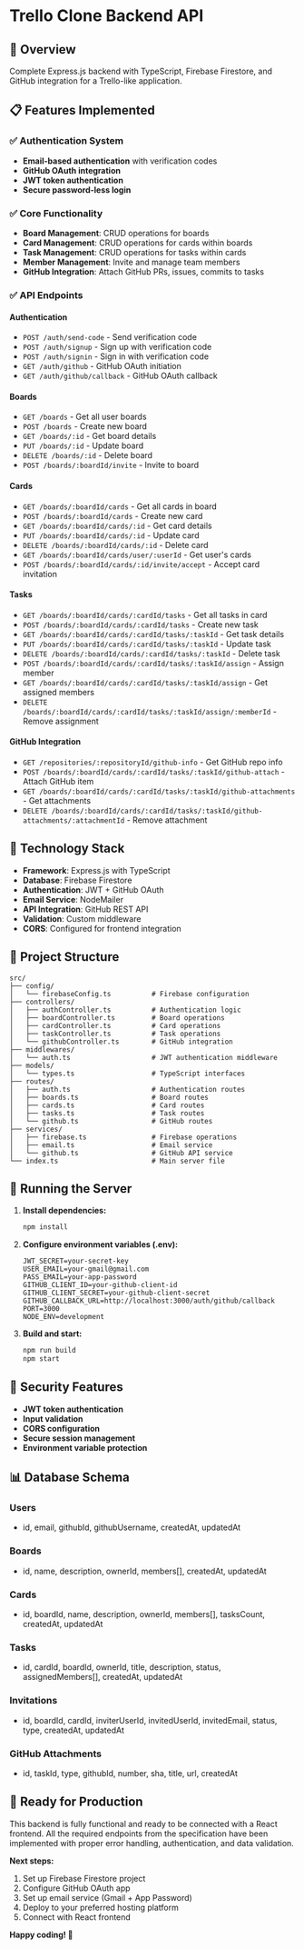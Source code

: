 # Trello Clone Backend API

## 🚀 Overview
Complete Express.js backend with TypeScript, Firebase Firestore, and GitHub integration for a Trello-like application.

## 📋 Features Implemented

### ✅ Authentication System
- **Email-based authentication** with verification codes
- **GitHub OAuth integration**
- **JWT token authentication**
- **Secure password-less login**

### ✅ Core Functionality
- **Board Management**: CRUD operations for boards
- **Card Management**: CRUD operations for cards within boards
- **Task Management**: CRUD operations for tasks within cards
- **Member Management**: Invite and manage team members
- **GitHub Integration**: Attach GitHub PRs, issues, commits to tasks

### ✅ API Endpoints

#### Authentication
- `POST /auth/send-code` - Send verification code
- `POST /auth/signup` - Sign up with verification code
- `POST /auth/signin` - Sign in with verification code
- `GET /auth/github` - GitHub OAuth initiation
- `GET /auth/github/callback` - GitHub OAuth callback

#### Boards
- `GET /boards` - Get all user boards
- `POST /boards` - Create new board
- `GET /boards/:id` - Get board details
- `PUT /boards/:id` - Update board
- `DELETE /boards/:id` - Delete board
- `POST /boards/:boardId/invite` - Invite to board

#### Cards
- `GET /boards/:boardId/cards` - Get all cards in board
- `POST /boards/:boardId/cards` - Create new card
- `GET /boards/:boardId/cards/:id` - Get card details
- `PUT /boards/:boardId/cards/:id` - Update card
- `DELETE /boards/:boardId/cards/:id` - Delete card
- `GET /boards/:boardId/cards/user/:userId` - Get user's cards
- `POST /boards/:boardId/cards/:id/invite/accept` - Accept card invitation

#### Tasks
- `GET /boards/:boardId/cards/:cardId/tasks` - Get all tasks in card
- `POST /boards/:boardId/cards/:cardId/tasks` - Create new task
- `GET /boards/:boardId/cards/:cardId/tasks/:taskId` - Get task details
- `PUT /boards/:boardId/cards/:cardId/tasks/:taskId` - Update task
- `DELETE /boards/:boardId/cards/:cardId/tasks/:taskId` - Delete task
- `POST /boards/:boardId/cards/:cardId/tasks/:taskId/assign` - Assign member
- `GET /boards/:boardId/cards/:cardId/tasks/:taskId/assign` - Get assigned members
- `DELETE /boards/:boardId/cards/:cardId/tasks/:taskId/assign/:memberId` - Remove assignment

#### GitHub Integration
- `GET /repositories/:repositoryId/github-info` - Get GitHub repo info
- `POST /boards/:boardId/cards/:cardId/tasks/:taskId/github-attach` - Attach GitHub item
- `GET /boards/:boardId/cards/:cardId/tasks/:taskId/github-attachments` - Get attachments
- `DELETE /boards/:boardId/cards/:cardId/tasks/:taskId/github-attachments/:attachmentId` - Remove attachment

## 🔧 Technology Stack

- **Framework**: Express.js with TypeScript
- **Database**: Firebase Firestore
- **Authentication**: JWT + GitHub OAuth
- **Email Service**: NodeMailer
- **API Integration**: GitHub REST API
- **Validation**: Custom middleware
- **CORS**: Configured for frontend integration

## 📁 Project Structure

```
src/
├── config/
│   └── firebaseConfig.ts          # Firebase configuration
├── controllers/
│   ├── authController.ts          # Authentication logic
│   ├── boardController.ts         # Board operations
│   ├── cardController.ts          # Card operations
│   ├── taskController.ts          # Task operations
│   └── githubController.ts        # GitHub integration
├── middlewares/
│   └── auth.ts                    # JWT authentication middleware
├── models/
│   └── types.ts                   # TypeScript interfaces
├── routes/
│   ├── auth.ts                    # Authentication routes
│   ├── boards.ts                  # Board routes
│   ├── cards.ts                   # Card routes
│   ├── tasks.ts                   # Task routes
│   └── github.ts                  # GitHub routes
├── services/
│   ├── firebase.ts                # Firebase operations
│   ├── email.ts                   # Email service
│   └── github.ts                  # GitHub API service
└── index.ts                       # Main server file
```

## 🚀 Running the Server

1. **Install dependencies:**
   ```bash
   npm install
   ```

2. **Configure environment variables (.env):**
   ```
   JWT_SECRET=your-secret-key
   USER_EMAIL=your-gmail@gmail.com
   PASS_EMAIL=your-app-password
   GITHUB_CLIENT_ID=your-github-client-id
   GITHUB_CLIENT_SECRET=your-github-client-secret
   GITHUB_CALLBACK_URL=http://localhost:3000/auth/github/callback
   PORT=3000
   NODE_ENV=development
   ```

3. **Build and start:**
   ```bash
   npm run build
   npm start
   ```

## 🔐 Security Features

- **JWT token authentication**
- **Input validation**
- **CORS configuration**
- **Secure session management**
- **Environment variable protection**

## 📊 Database Schema

### Users
- id, email, githubId, githubUsername, createdAt, updatedAt

### Boards
- id, name, description, ownerId, members[], createdAt, updatedAt

### Cards
- id, boardId, name, description, ownerId, members[], tasksCount, createdAt, updatedAt

### Tasks
- id, cardId, boardId, ownerId, title, description, status, assignedMembers[], createdAt, updatedAt

### Invitations
- id, boardId, cardId, inviterUserId, invitedUserId, invitedEmail, status, type, createdAt, updatedAt

### GitHub Attachments
- id, taskId, type, githubId, number, sha, title, url, createdAt

## 🎯 Ready for Production

This backend is fully functional and ready to be connected with a React frontend. All the required endpoints from the specification have been implemented with proper error handling, authentication, and data validation.

**Next steps:**
1. Set up Firebase Firestore project
2. Configure GitHub OAuth app
3. Set up email service (Gmail + App Password)
4. Deploy to your preferred hosting platform
5. Connect with React frontend

**Happy coding! 🚀**